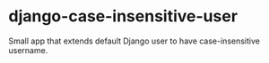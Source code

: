 # django-case-insensitive-user

Small app that extends default Django user to have case-insensitive username.
